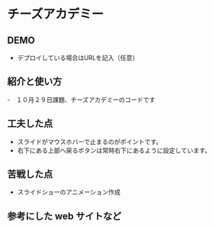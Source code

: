 # チーズアカデミー

## DEMO

  - デプロイしている場合はURLを記入（任意）

## 紹介と使い方

  -　１０月２９日課題、チーズアカデミーのコードです


## 工夫した点

  - スライドがマウスホバーで止まるのがポイントです。
  - 右下にある上部へ戻るボタンは常時右下にあるように設定しています。

## 苦戦した点

  - スライドショーのアニメーション作成

## 参考にした web サイトなど

  
